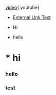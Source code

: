 [video](https://www.youtube.com/watch?v=4CbLXeGSDxg){.youtube}
<!-- TITLE: Home -->
<!-- SUBTITLE: A quick summary of Home -->

* [External Link Text](https://www.google.com/)

*  Hi
*  hello
# *  hi
### hello
### test
